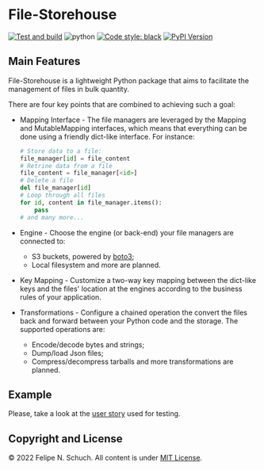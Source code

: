 # File-Storehouse

[![Test and build](https://github.com/fschuch/file_storehouse/actions/workflows/ci.yml/badge.svg)](https://github.com/fschuch/file_storehouse/actions/workflows/ci.yml)
![python](https://img.shields.io/badge/Python-3.8%2B-brightgreen)
[![Code style: black](https://img.shields.io/badge/code%20style-black-000000.svg)](https://github.com/psf/black)
[![PyPI Version](https://img.shields.io/pypi/v/file_storehouse.svg)](https://pypi.org/project/file_storehouse/)

## Main Features

File-Storehouse is a lightweight Python package that aims to facilitate the management of files in bulk quantity.

There are four key points that are combined to achieving such a goal:

* Mapping Interface - The file managers are leveraged by the Mapping and MutableMapping interfaces, which means that everything can be done using a friendly dict-like interface. For instance:

  ```python
  # Store data to a file:
  file_manager[id] = file_content
  # Retrine data from a file
  file_content = file_manager[<id>]
  # Delete a file
  del file_manager[id]
  # Loop through all files
  for id, content in file_manager.items():
      pass
  # and many more...
  ```

* Engine - Choose the engine (or back-end) your file managers are connected to:

  * S3 buckets, powered by [boto3](https://boto3.amazonaws.com/v1/documentation/api/latest/index.html);
  * Local filesystem and more are planned.

* Key Mapping - Customize a two-way key mapping between the dict-like keys and the files' location at the engines according to the business rules of your application.

* Transformations - Configure a chained operation the convert the files back and forward between your Python code and the storage. The supported operations are:

  * Encode/decode bytes and strings;
  * Dump/load Json files;
  * Compress/decompress tarballs and more transformations are planned.

## Example

Please, take a look at the [user story](tests/test_user_story.py) used for testing.

## Copyright and License

© 2022 Felipe N. Schuch. All content is under [MIT License](https://github.com/fschuch/file_storehouse/blob/master/LICENSE).
